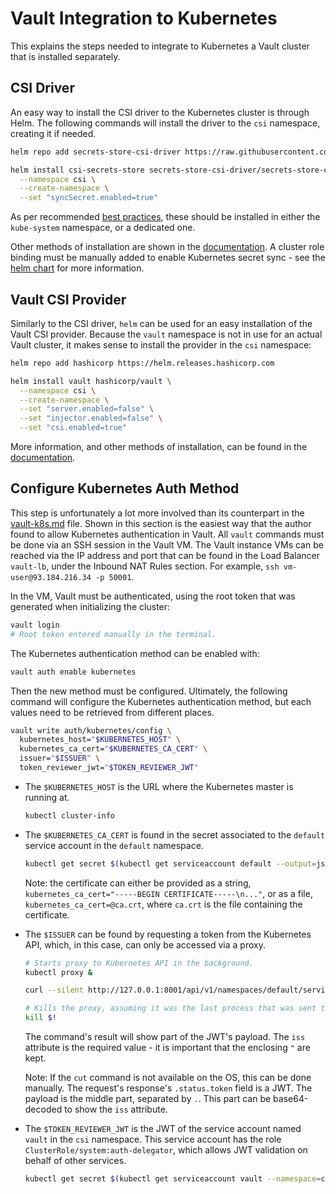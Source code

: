 # Vault Integration to Kubernetes

This explains the steps needed to integrate to Kubernetes a Vault cluster that is installed separately.

## CSI Driver

An easy way to install the CSI driver to the Kubernetes cluster is through Helm. The following commands will install the driver to the `csi` namespace, creating it if needed.

```bash
helm repo add secrets-store-csi-driver https://raw.githubusercontent.com/kubernetes-sigs/secrets-store-csi-driver/master/charts

helm install csi-secrets-store secrets-store-csi-driver/secrets-store-csi-driver \
  --namespace csi \
  --create-namespace \
  --set "syncSecret.enabled=true"
```

As per recommended [best practices](https://secrets-store-csi-driver.sigs.k8s.io/topics/best-practices.html), these should be installed in either the `kube-system` namespace, or a dedicated one.

Other methods of installation are shown in the [documentation](https://secrets-store-csi-driver.sigs.k8s.io/getting-started/installation.html). A cluster role binding must be manually added to enable Kubernetes secret sync - see the [helm chart](https://github.com/kubernetes-sigs/secrets-store-csi-driver/tree/master/charts/secrets-store-csi-driver/templates) for more information.

## Vault CSI Provider

Similarly to the CSI driver, `helm` can be used for an easy installation of the Vault CSI provider. Because the `vault` namespace is not in use for an actual Vault cluster, it makes sense to install the provider in the `csi` namespace:

```bash
helm repo add hashicorp https://helm.releases.hashicorp.com

helm install vault hashicorp/vault \
  --namespace csi \
  --create-namespace \
  --set "server.enabled=false" \
  --set "injector.enabled=false" \
  --set "csi.enabled=true"
```

More information, and other methods of installation, can be found in the [documentation](https://github.com/hashicorp/vault-csi-provider).

## Configure Kubernetes Auth Method

This step is unfortunately a lot more involved than its counterpart in the [vault-k8s.md](./vault-k8s.md) file. Shown in this section is the easiest way that the author found to allow Kubernetes authentication in Vault. All `vault` commands must be done via an SSH session in the Vault VM. The Vault instance VMs can be reached via the IP address and port that can be found in the Load Balancer `vault-lb`, under the Inbound NAT Rules section. For example, `ssh vm-user@93.184.216.34 -p 50001`.

In the VM, Vault must be authenticated, using the root token that was generated when initializing the cluster:

```bash
vault login
# Root token entered manually in the terminal.
```

The Kubernetes authentication method can be enabled with:

```bash
vault auth enable kubernetes
```

Then the new method must be configured. Ultimately, the following command will configure the Kubernetes authentication method, but each values need to be retrieved from different places.

```bash
vault write auth/kubernetes/config \
  kubernetes_host="$KUBERNETES_HOST" \
  kubernetes_ca_cert="$KUBERNETES_CA_CERT" \
  issuer="$ISSUER" \
  token_reviewer_jwt="$TOKEN_REVIEWER_JWT"
```

* The `$KUBERNETES_HOST` is the URL where the Kubernetes master is running at.

  ```bash
  kubectl cluster-info
  ```

* The `$KUBERNETES_CA_CERT` is found in the secret associated to the `default` service account in the `default` namespace.

  ```bash
  kubectl get secret $(kubectl get serviceaccount default --output=jsonpath="{.secrets[0].name}") --output=jsonpath="{.data['ca\.crt']}" | base64 --decode -
  ```

  Note: the certificate can either be provided as a string, `kubernetes_ca_cert="-----BEGIN CERTIFICATE-----\n..."`, or as a file, `kubernetes_ca_cert=@ca.crt`, where `ca.crt` is the file containing the certificate.

* The `$ISSUER` can be found by requesting a token from the Kubernetes API, which, in this case, can only be accessed via a proxy.

  ```bash
  # Starts proxy to Kubernetes API in the background.
  kubectl proxy &

  curl --silent http://127.0.0.1:8001/api/v1/namespaces/default/serviceaccounts/default/token -H "Content-Type: application/json" -X POST -d '{"apiVersion": "authentication.k8s.io/v1", "kind": "TokenRequest"}' | jq -r '.status.token'  | cut -d. -f2  | base64 --decode
  
  # Kills the proxy, assuming it was the last process that was sent to the background.
  kill $!
  ```

  The command's result will show part of the JWT's payload. The `iss` attribute is the required value - it is important that the enclosing `"` are kept.

  Note: If the `cut` command is not available on the OS, this can be done manually. The request's response's `.status.token` field is a JWT. The payload is the middle part, separated by `.`. This part can be base64-decoded to show the `iss` attribute.

* The `$TOKEN_REVIEWER_JWT` is the JWT of the service account named `vault` in the `csi` namespace. This service account has the role `ClusterRole/system:auth-delegator`, which allows JWT validation on behalf of other services.

  ```bash
  kubectl get secret $(kubectl get serviceaccount vault --namespace=csi --output=jsonpath="{.secrets[0].name}") --namespace=csi --output=jsonpath="{.data.token}" | base64 --decode -
  ```
